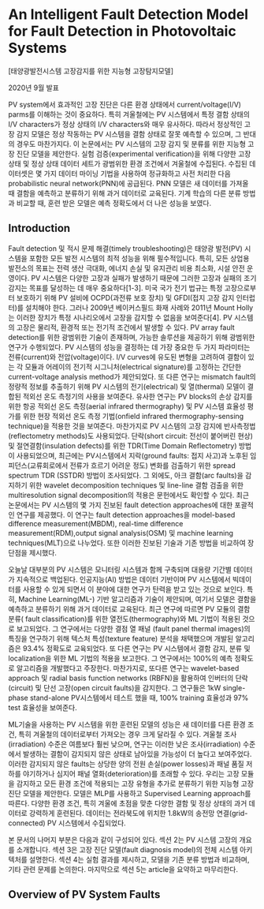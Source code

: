 # An Intelligent Fault Detection Model for Fault Detection in Photovoltaic Systems

[태양광발전시스템 고장감지를 위한 지능형 고장탐지모델]

2020년 9월 발표

  PV system에서 효과적인 고장 진단은 다른 환경 상태에서 current/voltage(I/V) parms를 이해하는 것이 중요하다. 특히 겨울철에는 PV 시스템에서 특정 결함 상태의 I/V characters가 정상 상태의 I/V characters와 매우 유사하다. 따라서 정상적인 고장 감지 모델은 정상 작동하는 PV 시스템을 결함 상태로 잘못 예측할 수 있으며, 그 반대의 경우도 마찬가지다. 이 논문에서는 PV 시스템의 고장 감지 및 분류를 위한 지능형 고장 진단 모델을 제안한다. 실험 검증(experimental verification)을 위해 다양한 고장 상태 및 정상 상태 데이터 세트가 광범위한 환경 조건에서 겨울철에 수집된다. 수집된 데이터셋은 몇 가지 데이터 마이닝 기법을 사용하여 정규화하고 사전 처리한 다음 probabilistic neural network(PNN)에 공급된다. PNN 모델은 새 데이터를 가져올 때 결함을 예측하고 분류하기 위해 과거 데이터로 교육된다. 기계 학습의 다른 분류 방법과 비교할 때, 훈련 받은 모델은 예측 정확도에서 더 나은 성능을 보였다.

## Introduction

  Fault detection 및 적시 문제 해결(timely troubleshooting)은 태양광 발전(PV) 시스템을 포함한 모든 발전 시스템의 최적 성능을 위해 필수적입니다. 특히, 모든 상업용 발전소의 목표는 전력 생산 극대화, 에너지 손실 및 유지관리 비용 최소화, 시설 안전 운영이다. PV 시스템은 다양한 고장과 실패가 발생하기 때문에 그러한 고장과 실패의 조기 감지는 목표를 달성하는 데 매우 중요하다[1-3]. 미국 국가 전기 법규는 특정 고장으로부터 보호하기 위해 PV 설비에 OCPD(과전류 보호 장치) 및 GFDI(접지 고장 감지 인터럽터)를 설치해야 한다. 그러나 2009년 베이커스필드 화재 사례와 2011년 Mount Holly는 이러한 장치가 특정 시나리오에서 고장을 감지할 수 없음을 보여준다[4]. PV 시스템의 고장은 물리적, 환경적 또는 전기적 조건에서 발생할 수 있다. PV array fault detection를 위한 광범위한 기술이 존재하며, 가능한 솔루션을 제공하기 위해 광범위한 연구가 수행되었다. PV 시스템의 성능을 결정하는 데 가장 중요한 두 가지 파라미터는 전류(current)와 전압(voltage)이다. I/V curves에 유도된 변형을 고려하여 결함이 있는 각 모듈과 어레이의 전기적 시그니처(electrical signature)를 고정하는 간단한 current-voltage analysis method가 제안되었다. 또 다른 연구는 mismatch fault의 정량적 정보를 추출하기 위해 PV 시스템의 전기(electrical) 및 열(thermal) 모델이 결합된 적외선 온도 측정기의 사용을 보여준다. 유사한 연구는 PV blocks의 손상 감지를 위한 항공 적외선 온도 측정(aerial infrared thermography) 및 PV 시스템 효율성 평가를 위한 현장 적외선 온도 측정 기법(onfield infrared thermography-sensing technique)을 적용한 것을 보여준다. 마찬가지로 PV 시스템의 고장 감지에 반사측정법(reflectometry methods)도 사용되었다. 단락(short circuit: 전선이 붙어버린 현상) 및 절연결함(insulation defects)를 위한 TDR(Time Domain Reflectometry) 방법이 사용되었으며, 최근에는 PV시스템에서 지락(ground faults: 접지 사고)과 노후된 임피던스(교류회로에서 전류가 흐르기 어려운 정도) 변화를 검출하기 위한 spread spectrum TDR (SSTDR) 방법이 조사되었다. 그 외에도, 아크 결함(arc faults)을 감지하기 위한 wavelet decomposition techniques 및  line-line 결함 검출을 위한 multiresolution signal decomposition의 적용은 문헌에서도 확인할 수 있다. 최근 논문에서는 PV 시스템의 몇 가지 진보된 fault detection approaches에 대한 포괄적인 연구를 제공했다. 이 연구는 fault detection approaches을 model-based difference measurement(MBDM), real-time difference measurement(RDM),output signal analysis(OSM) 및 machine learning techniques(MLT)으로 나누었다. 또한 이러한 진보된 기술과 기존 방법을 비교하여 장단점을 제시했다. 

 오늘날 대부분의 PV 시스템은 모니터링 시스템과 함께 구축되며 대용량 기간별 데이터가 지속적으로 백업된다. 인공지능(AI) 방법은 데이터 기반이며 PV 시스템에서 빅데이터를 사용할 수 있게 되면서 이 분야에 대한 연구가 탄력을 받고 있는 것으로 보인다. 특히, Machine Learning(ML-) 기반 알고리즘과 기술이 제안되며, 여기서 모델은 결함을 예측하고 분류하기 위해 과거 데이터로 교육된다. 최근 연구에 따르면 PV 모듈의 결함 분류( fault classification)를 위한 열전도(thermography)와 ML 기법이 적용된 것으로 보고되었다. 그 연구에서는 다양한 결점 열 패널 (fault panel thermal images)의 특징을 연구하기 위해 텍스처 특성(texture feature) 분석을 채택했으며 개발된 알고리즘은 93.4% 정확도로 교육되었다. 또 다른 연구는 PV 시스템에서 결함 감지, 분류 및 localization을 위한 ML 기법의 적용을 보고한다. 그 연구에서는 100%의 예측 정확도로 알고리즘을 개발했다고 주장한다. 마찬가지로, 또다른 연구는 wavelet-based approach 및 radial basis function networks (RBFN)을 활용하여 인버터의 단락(circuit) 및 단선 고장(open circuit faults)을 감지한다. 그 연구들은 1kW single-phase stand-alone PV시스템에서 테스트 했을 때, 100% training 효율성과 97% test 효율성을 보여준다.

 ML기술을 사용하는 PV 시스템을 위한 훈련된 모델의 성능은 새 데이터를 다른 환경 조건, 특히 겨울철의 데이터로부터 가져오는 경우 크게 달라질 수 있다. 겨울철 조사(irradiation) 수준은 여름보다 훨씬 낮으며, 연구는 이러한 낮은 조사(irradiation) 수준에서 발생하는 결함이 감지되지 않은 상태로 남아있을 가능성이 더 높다고 보여주었다. 이러한 감지되지 않은 faults는 상당한 양의 전원 손실(power losses)과 패널 품질 저하를 야기하거나 심지어 패널 열화(deterioration)를 초래할 수 있다.  우리는 고장 모듈을 감지하고 모든 환경 조건에 적용되는 고장 유형을 추가로 분류하기 위한 지능형 고장 진단 모델을 제안한다. 모델은 MLP를 사용하고 Supervised Learning approach를 따른다. 다양한 환경 조건, 특히 겨울에 초점을 맞춘 다양한 결함 및 정상 상태의 과거 데이터로 강력하게 훈련된다. 데이터는 전라북도에 위치한 1.8kW의 송전망 연결(grid-connected) PV 시스템에서 수집되었다. 

 본 문서의 나머지 부분은 다음과 같이 구성되어 있다. 섹션 2는 PV 시스템 고장의 개요를 소개합니다. 섹션 3은 고장 진단 모델(fault diagnosis model)의 전체 시스템 아키텍처를 설명한다. 섹션 4는 실험 결과를 제시하고, 모델을 기존 분류 방법과 비교하며, 기타 관련 문제를 논의한다. 마지막으로 섹션 5는 article을 요약하고 마무리한다.

## Overview of PV System Faults

